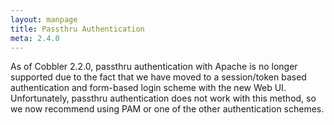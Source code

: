 ```yaml
---
layout: manpage
title: Passthru Authentication
meta: 2.4.0
---
```



As of Cobbler 2.2.0, passthru authentication with Apache is no longer supported due to the fact that we have moved to a session/token based authentication and form-based login scheme with the new Web UI. Unfortunately, passthru authentication does not work with this method, so we now recommend using PAM or one of the other authentication schemes.
